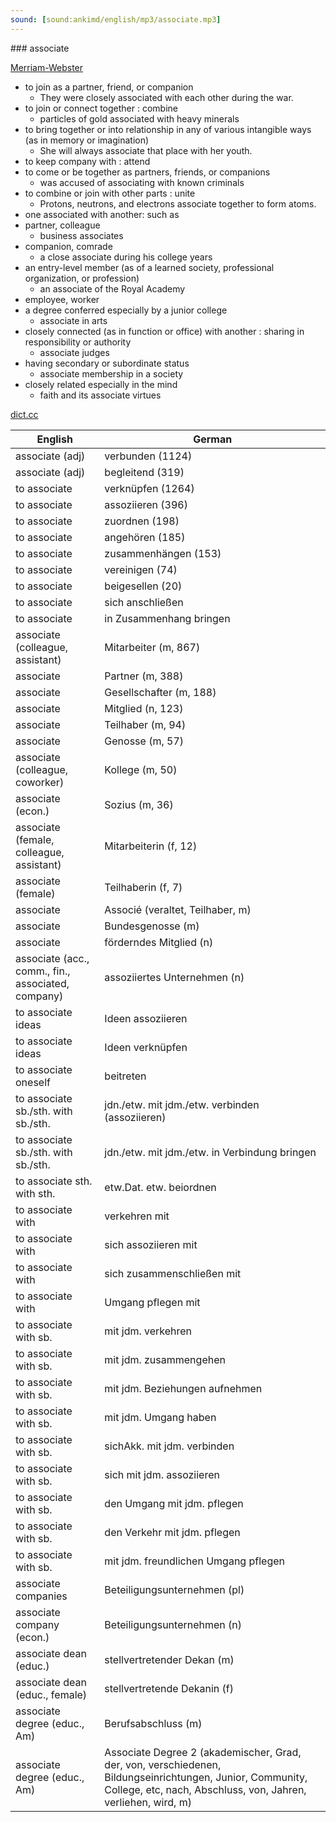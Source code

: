 ```yaml
---
sound: [sound:ankimd/english/mp3/associate.mp3]
---
```


\### associate

[Merriam-Webster](https://www.merriam-webster.com/dictionary/associate)

- to join as a partner, friend, or companion
    - They were closely associated with each other during the war.
- to join or connect together : combine
    - particles of gold associated with heavy minerals
- to bring together or into relationship in any of various intangible ways (as in memory or imagination)
    - She will always associate that place with her youth.
- to keep company with : attend
- to come or be together as partners, friends, or companions
    - was accused of associating with known criminals
- to combine or join with other parts : unite
    - Protons, neutrons, and electrons associate together to form atoms.
- one associated with another: such as
- partner, colleague
    - business associates
- companion, comrade
    - a close associate during his college years
- an entry-level member (as of a learned society, professional organization, or profession)
    - an associate of the Royal Academy
- employee, worker
- a degree conferred especially by a junior college
    - associate in arts
- closely connected (as in function or office) with another : sharing in responsibility or authority
    - associate judges
- having secondary or subordinate status
    - associate membership in a society
- closely related especially in the mind
    - faith and its associate virtues

[dict.cc](https://www.dict.cc/associate)

| English        | German       |
| -------------- | ------------ |
| associate (adj) | verbunden (1124) |
| associate (adj) | begleitend (319) |
| to associate | verknüpfen (1264) |
| to associate | assoziieren (396) |
| to associate | zuordnen (198) |
| to associate | angehören (185) |
| to associate | zusammenhängen (153) |
| to associate | vereinigen (74) |
| to associate | beigesellen (20) |
| to associate | sich anschließen |
| to associate | in Zusammenhang bringen |
| associate (colleague, assistant) | Mitarbeiter (m, 867) |
| associate | Partner (m, 388) |
| associate | Gesellschafter (m, 188) |
| associate | Mitglied (n, 123) |
| associate | Teilhaber (m, 94) |
| associate | Genosse (m, 57) |
| associate (colleague, coworker) | Kollege (m, 50) |
| associate (econ.) | Sozius (m, 36) |
| associate (female, colleague, assistant) | Mitarbeiterin (f, 12) |
| associate (female) | Teilhaberin (f, 7) |
| associate | Associé (veraltet, Teilhaber, m) |
| associate | Bundesgenosse (m) |
| associate | förderndes Mitglied (n) |
| associate (acc., comm., fin., associated, company) | assoziiertes Unternehmen (n) |
| to associate ideas | Ideen assoziieren |
| to associate ideas | Ideen verknüpfen |
| to associate oneself | beitreten |
| to associate sb./sth. with sb./sth. | jdn./etw. mit jdm./etw. verbinden (assoziieren) |
| to associate sb./sth. with sb./sth. | jdn./etw. mit jdm./etw. in Verbindung bringen |
| to associate sth. with sth. | etw.Dat. etw. beiordnen |
| to associate with | verkehren mit |
| to associate with | sich assoziieren mit |
| to associate with | sich zusammenschließen mit |
| to associate with | Umgang pflegen mit |
| to associate with sb. | mit jdm. verkehren |
| to associate with sb. | mit jdm. zusammengehen |
| to associate with sb. | mit jdm. Beziehungen aufnehmen |
| to associate with sb. | mit jdm. Umgang haben |
| to associate with sb. | sichAkk. mit jdm. verbinden |
| to associate with sb. | sich mit jdm. assoziieren |
| to associate with sb. | den Umgang mit jdm. pflegen |
| to associate with sb. | den Verkehr mit jdm. pflegen |
| to associate with sb. | mit jdm. freundlichen Umgang pflegen |
| associate companies | Beteiligungsunternehmen (pl) |
| associate company (econ.) | Beteiligungsunternehmen (n) |
| associate dean (educ.) | stellvertretender Dekan (m) |
| associate dean (educ., female) | stellvertretende Dekanin (f) |
| associate degree (educ., Am) | Berufsabschluss (m) |
| associate degree (educ., Am) | Associate Degree 2 (akademischer, Grad, der, von, verschiedenen, Bildungseinrichtungen, Junior, Community, College, etc, nach, Abschluss, von, Jahren, verliehen, wird, m) |
